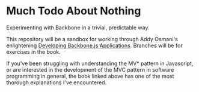 Much Todo About Nothing
=======================

Experimenting with Backbone in a trivial, predictable way.  

This repository will be a sandbox for working through Addy Osmani's enlightening [Developing Backbone.js Applications](http://addyosmani.github.io/backbone-fundamentals/).  Branches will be for exercises in the book.  

If you've been struggling with understanding the MV* pattern in Javascript, or are interested in the development of the MVC pattern in software programming in general, the book linked above has one of the most thorough explanations I've encountered.

